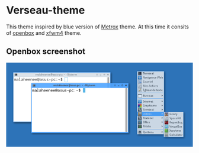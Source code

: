 # Verseau-theme #
This theme inspired by blue version of [Metrox][1] theme.
At this time it consits of [openbox][2] and [xfwm4][3] theme.

## Openbox screenshot ##
![Openbox 3.6.1](/openbox-3.png?raw=true "Verseau theme with Openbox 3.6.1")

[1]: http://box-look.org/content/show.php/Metrox+20131103?content=161079 "Metrox theme on box-look.org"
[2]: http://openbox.org/wiki/Main_Page "Openbox official site"
[3]: http://docs.xfce.org/xfce/xfwm4/start "xfwm4 official page"

